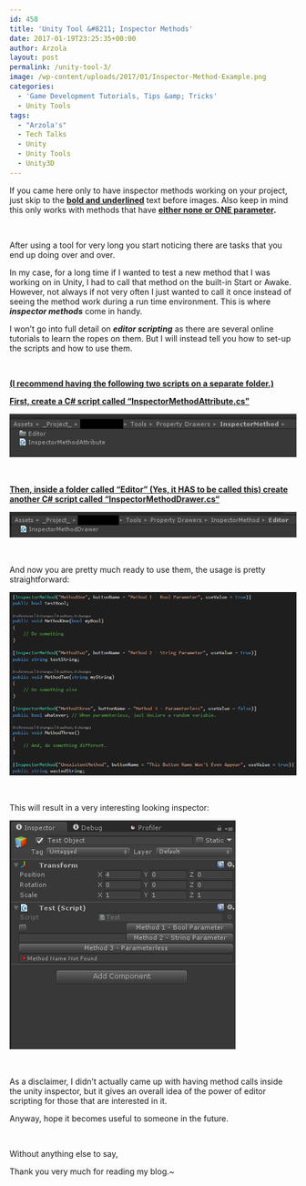 ```yaml
---
id: 458
title: 'Unity Tool &#8211; Inspector Methods'
date: 2017-01-19T23:25:35+00:00
author: Arzola
layout: post
permalink: /unity-tool-3/
image: /wp-content/uploads/2017/01/Inspector-Method-Example.png
categories:
  - 'Game Development Tutorials, Tips &amp; Tricks'
  - Unity Tools
tags:
  - "Arzola's"
  - Tech Talks
  - Unity
  - Unity Tools
  - Unity3D
---
```

If you came here only to have inspector methods working on your project, just skip to the <span style="text-decoration: underline;"><strong>bold and underlined</strong></span> text before images. Also keep in mind this only works with methods that have **<span style="text-decoration: underline;">either none or ONE parameter</span>.**

&nbsp;

After using a tool for very long you start noticing there are tasks that you end up doing over and over.

In my case, for a long time if I wanted to test a new method that I was working on in Unity, I had to call that method on the built-in Start or Awake. However, not always if not very often I just wanted to call it once instead of seeing the method work during a run time environment. This is where **_inspector methods_** come in handy.

I won&#8217;t go into full detail on _**editor scripting**_ as there are several online tutorials to learn the ropes on them. But I will instead tell you how to set-up the scripts and how to use them.

&nbsp;

<span style="text-decoration: underline;"><strong>(I recommend having the following two scripts on a separate folder.)</strong></span>

<span style="text-decoration: underline;"><strong>First, create a C# script called &#8220;<a href="https://github.com/heisarzola/Unity-Development-Tools/blob/master/Attributes/Inspector%20Methods/InspectorMethodAttribute.cs" target="_blank" rel="noopener">InspectorMethodAttribute.cs</a>&#8221; </strong></span>

<a href="/images/posts/2017/01/Inspector-Method.png" target="_blank" rel="noopener"><img class="aligncenter wp-image-461 size-full" src="/images/posts/2017/01/Inspector-Method.png"   /></a>

&nbsp;

<span style="text-decoration: underline;"><strong>Then, inside a folder called &#8220;Editor&#8221; (Yes, it HAS to be called this) create another C# script called &#8220;<a href="https://github.com/heisarzola/Unity-Development-Tools/blob/master/Attributes/Inspector%20Methods/Editor/InspectorMethodDrawer.cs" target="_blank" rel="noopener">InspectorMethodDrawer.cs</a>&#8220;</strong></span>

<a href="/images/posts/2017/01/Inspector-Method-Editor.png" target="_blank" rel="noopener"><img class="aligncenter wp-image-462 size-full" src="/images/posts/2017/01/Inspector-Method-Editor.png"   /></a>

&nbsp;

And now you are pretty much ready to use them, the usage is pretty straightforward:

<a href="/images/posts/2017/01/Inspector-Method-Example-2.png" target="_blank" rel="noopener"><img class="aligncenter wp-image-463 size-full" src="/images/posts/2017/01/Inspector-Method-Example-2.png"   /></a>

&nbsp;

This will result in a very interesting looking inspector:

<a href="/images/posts/2017/01/Inspector-Method-Example.png" target="_blank" rel="noopener"><img class="aligncenter wp-image-464 size-full" src="/images/posts/2017/01/Inspector-Method-Example.png"   /></a>

&nbsp;

As a disclaimer, I didn&#8217;t actually came up with having method calls inside the unity inspector, but it gives an overall idea of the power of editor scripting for those that are interested in it.

Anyway, hope it becomes useful to someone in the future.

&nbsp;

Without anything else to say,

Thank you very much for reading my blog.~

<!-- AddThis Advanced Settings generic via filter on the_content -->

<!-- AddThis Share Buttons generic via filter on the_content -->